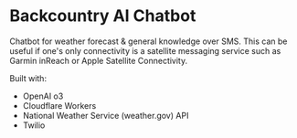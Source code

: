 # Backcountry AI Chatbot

Chatbot for weather forecast & general knowledge over SMS. This can be useful if
one's only connectivity is a satellite messaging service such as Garmin inReach
or Apple Satellite Connectivity.

Built with:

- OpenAI o3
- Cloudflare Workers
- National Weather Service (weather.gov) API
- Twilio
